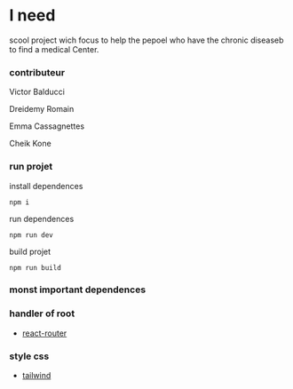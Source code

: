 # I need

scool project wich focus to help the pepoel who have the chronic diseaseb to find a medical Center.

### contributeur

Victor Balducci 

Dreidemy Romain

Emma Cassagnettes 

Cheik Kone 

### run projet

install dependences

`npm i`

run dependences

`npm run dev`

build projet

`npm run build`

### monst important dependences

### handler of root

- [react-router](https://reacttraining.com/react-router/web/guides/quick-start)

### style css

- [tailwind]( https://tailwindcss.com/docs )


